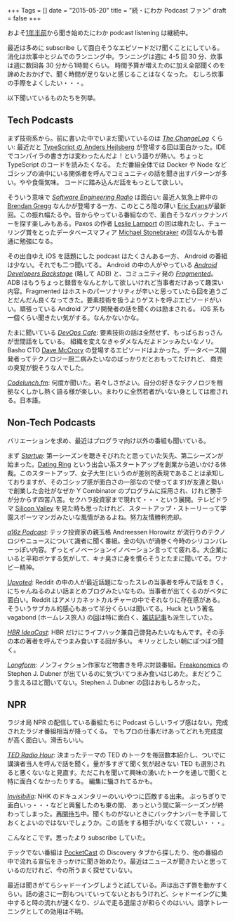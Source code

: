 +++
Tags = []
date = "2015-05-20"
title = "続・にわか Podcast ファン"
draft = false
+++

およそ[1年半前](http://steps.dodgson.org/b/2013/09/21/an-overnight-podcast-listener/)から聞き始めたにわか podcast listening は継続中。

最近は多めに subscribe して面白そうなエピソードだけ聞くことにしている。
消化は炊事中とジムでのランニング中。ランニングは週に 4-5 回 30 分、炊事は週に数回各 30 分から1時間くらい。
時間予算が増えたのに加え全部聞くのを諦めたおかげで、聞く時間が足りないと感じることはなくなった。
むしろ炊事の手際をよくしたい・・・。

以下聞いているものたちを列挙。

## Tech Podcasts

まず技術系から。前に書いた中でいまだ聞いているのは *[The ChangeLog](https://changelog.com/)* くらい: 最近だと [TypeScript の Anders Hejlsberg](https://changelog.com/152/) が登場する回は面白かった。IDE でコンパイラの書き方は変わったんだよ！という語りが熱い。ちょっと TypeScript のコードを読みたくなる。
ただ番組全体では Docker や Node などゴシップの渦中にいる関係者を呼んでコミュニティの話を聞き出すパターンが多い。やや食傷気味。
コードに踏み込んだ話をもっとして欲しい。

そういう意味で *[Software Engineering Radio](http://www.se-radio.net/2015/05/se-radio-episode-226-eric-evans-on-domain-driven-design-at-10-years/)* は面白い: 最近人気急上昇中の [Brendan Gregg](http://www.brendangregg.com/) なんかが登場する一方、このところ陰の薄い [Eric Evans](http://www.se-radio.net/2015/04/se-radio-episode-225-brendan-gregg-on-systems-performance/)が最新回。この振れ幅たるや。昔からやっている番組なので、面白そうなバックナンバーを探す楽しみもある。Paxos の作者 [Leslie Lamport](http://www.se-radio.net/2014/04/episode-203-leslie-lamport-on-distributed-systems/) の回は痺れたし、チューリング賞をとったデータベースマフィア [Michael Stonebraker](http://www.se-radio.net/2013/12/episode-199-michael-stonebraker/) の回なんかも普通に勉強になる。

その出自ゆえ iOS を話題にした podcast はたくさんある一方、 Android の番組は少ない。それでも二つ聞いてる。
Android の中の人がやっている *[Android Developers Backstage](http://androidbackstage.blogspot.com/)* (略して ADB) と、コミュニティ発の *[Fragmented](http://fragmentedpodcast.com/)*。ADB はもうちょっと録音をなんとかして欲しいけれど当事者だけあって趣深い内容。Fragmented はホストのパーソナリティが辛いと思っていたら回を追うごとだんだん良くなってきた。要素技術を扱うよりゲストを呼ぶエピソードがいい。頑張っている Android アプリ開発者の話を聞くのは励まされる。
iOS 系も一個くらい聞きたい気がする。なんかないかな。

たまに聞いている *[DevOps Cafe](http://devopscafe.org/)*: 要素技術の話は全然せず、もっぱらおっさんが世間話をしている。
組織を変えなきゃダメなんだよドンッみたいなノリ。
Basho CTO [Dave McCrory](http://devopscafe.org/show/2015/4/15/devops-cafe-episode-59-dave-mccrory.html) 
の登場するエピソードはよかった。データベース開発者ってテクノロジー厨二病みたいなのばっかりだとおもってたけれど、
商売の臭覚が鋭そうな人でした。

*[Codelunch.fm](http://codelunch.fm/)*: 何度か聞いた。若々しさがよい。自分の好きなテクノロジを根拠なくしかし熱く語る様が楽しい。まわりに全然若者がいない身としては癒される。日本語。

## Non-Tech Podcasts

バリエーションを求め、最近はプログラマ向け以外の番組も聞いている。

まず *[Startup](http://gimletmedia.com/show/startup/)*: 第一シーズンを聴きそびれたと思っていた矢先、第二シーズンが始まった。[Dating Ring](https://www.datingring.com/) という出会い系スタートアップを創業から追いかける体裁。このスタートアップ、女子大生(というのが差別的表現であることは承知しておりますが、そのゴシップ感が面白さの一部なので使ってます)が友達と勢いで創業した会社がなぜか Y Combinator のプログラムに採用され、けれど勝手が分からず四苦八苦。セクハラ投資家まで現れて・・・という展開。テレビドラマ [Silicon Valley](http://www.hbo.com/silicon-valley#/) を見た時も思ったけれど、スタートアップ・ストーリーって学園スポーツマンガみたいな風情があるよね。努力友情勝利売却。

*[a16z Podcast](http://a16z.com/tag/podcasts/)*: テック投資家の親玉格 Andreessen Horowitz が流行りのテクノロジやニュースについて識者に聞く番組。金の匂いが渦巻く今時のシリコンバレーっぽい内容。ずっとイノベーションイノベーション言ってて疲れる。大企業にいると平和ボケする気がして、キナ臭さに身を慣らそうとたまに聞いてる。ワナビー精神。

*[Upvoted](http://www.reddit.com/r/upvoted)*: Reddit の中の人が最近話題になったスレの当事者を呼んで話をきく。にちゃんねるのよい話まとめブログみたいなもの。当事者が出てくるのがベタに面白い。Reddit はアメリカネットカルチャーの中でそれなりに存在感がある。そういうサブカル的感心もあって半分くらいは聞いてる。Huck という著名 vagabond (ホームレス旅人) の[回](https://www.reddit.com/r/Upvoted/comments/30eako/episode_11_four_walls_and_a_roof/)は特に面白く、[雑誌記事](http://www.newsweek.com/2015/05/01/homeless-millennials-are-transforming-hobo-culture-323151.html)も派生していた。

*[HBR IdeaCast](http://feeds.harvardbusiness.org/harvardbusiness/ideacast)*: HBR だけにライフハック兼自己啓発みたいなもんです。その手の本の著者を呼んでつまみ食いする回が多い。
キリッとしたい朝にぽつぽつ聞く。

*[Longform](http://longform.org/podcast)*: ノンフィクション作家など物書きを呼ぶ対談番組。[Freakonomics](http://freakonomics.com/) の Stephen J. Dubner が出ているのに気づいてつまみ食いはじめた。まだどうこう言えるほど聞いてない。Stephen J. Dubner の回はおもしろかった。

## NPR

ラジオ局 NPR の配信している番組たちに Podcast らしいライブ感はない。完成されたラジオ番組相当が降ってくる。
でもプロの仕事だけあってどれも完成度が高く面白い。滑舌もいい。

*[TED Radio Hour](http://www.npr.org/programs/ted-radio-hour/)*: 決まったテーマの TED のトークを毎回数本紹介し、ついでに講演者当人を呼んで話を聞く。量が多すぎて聞く気が起きない TED も選別されると悪くないなと見直す。ただこれを聞いて興味の湧いたトークを通しで聞くと特に面白くなかったりする。
編集に騙されてるかも。

*[Invisibilia](http://www.npr.org/programs/invisibilia/)*:
NHK のドキュメンタリーのいいやつに匹敵する出来。 ぶっちぎりで面白いっ・・・などと興奮したのも束の間、
あっという間に第一シーズンが終わってしまった。[再開待ち](http://current.org/2015/03/npr-there-will-be-more-invisibilia-episodes/)中。聞くものがないときにバックナンバーを予習しておくとよいのではないでしょうか。この話をする相手がいなくて寂しい・・・。

こんなとこです。思ったより subscribe していた。

テックでない番組は [PocketCast](http://www.shiftyjelly.com/pocketcasts) の Discovery タブから探したり、他の番組の中で流れる宣伝をきっかけに聞き始めたり。最近はニュースが聞きたいと思っているのだけれど、今の所うまく探せていない。

最近は聞きがてらシャドーイングしようと試している。声は出さず唇を動かすくらい。話の速さに一割もついていってないとおもうけれど、シャドーイングに集中すると時の流れが速くなり、ジムで走る退屈さが和らぐのはいい。語学トレーニングとしての効用は不明。

